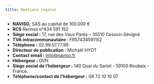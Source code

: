 ```yaml
---
title: Mentions légales
---
```


- **NAVISO,** SAS au capital de 100.000 €
- **RCS** Rennes n°434 591 152
- **Siège social :** 17, rue des Vaux Parés – 35510 Cesson-Sévigné
- **TVA intracommunautaire :** FR57434591152
- **Téléphone :** 02.99.57.77.99
- **Directeur de publication :** Michaël HYOT
- **Contact email :** info@naviso.fr
- **Hébergeur :** OVH
- **Siège social de l’hébergeur :** 140 Quai du Sartel - 59100 Roubaix - France.
- **Téléphone/contact de l’hébergeur :** 09 72 10 10 07

